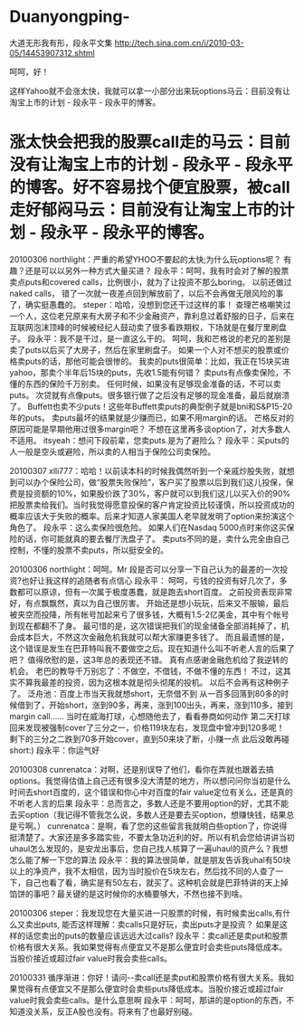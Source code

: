 # Duanyongping-
大道无形我有形，段永平文集
http://tech.sina.com.cn/i/2010-03-05/14453907312.shtml

呵呵，好！

这样Yahoo就不会涨太快，我就可以拿一小部分出来玩options马云：目前没有让淘宝上市的计划 - 段永平 - 段永平的博客。

涨太快会把我的股票call走的马云：目前没有让淘宝上市的计划 - 段永平 - 段永平的博客。好不容易找个便宜股票，被call走好郁闷马云：目前没有让淘宝上市的计划 - 段永平 - 段永平的博客。
========
20100306
northlight：严重的希望YHOO不要起的太快;为什么玩options呢？ 有趣？还是可以以另外一种方式大量买进？
段永平：呵呵，我有时会对了解的股票卖点puts和covered calls，比例很小，就为了让投资不那么boring。
以前还做过naked calls， 错了一次就一夜差点回到解放前了，以后不会再做无限风险的事了，确实挺愚蠢的。
steper：哈哈，没想到您还干过这样的事！
查理芒格嘲笑过一个人，这位老兄原来有大房子和不少金融资产，靠利息过着舒服的日子，后来在互联网泡沫顶峰的时候被经纪人鼓动卖了很多看跌期权，下场就是在餐厅里刷盘子。
段永平：我不是干过，是一直这么干的。
呵呵，我和芒格说的老兄的差别是卖了puts以后买了大房子，然后在家里刷盘子。
如果一个人对不想买的股票或价格卖puts的话，那他可能会很惨的。
我卖的puts很简单：比如，我正在15块买进yahoo，那卖个半年后15块的puts，先收1.5能有何错？
卖puts有点像卖保险，不懂的东西的保险千万别卖。
任何时候，如果没有足够现金准备的话，不可以卖puts。
次贷就有点像puts。很多银行做了之后没有足够的现金准备，最后就崩溃了。
Buffett也卖不少puts！这些年Buffett卖puts的典型例子就是bni和S&P15-20年的puts。
卖puts最坏的结果就是少赚而已，如果不用margin的话。
芒格反对的原因可能是早期他用过很多margin吧？
不想在这里再多谈option了，对大多数人不适用。
itsyeah：想问下段前辈，您卖puts.是为了避险么？
段永平：买puts的人一般是空头或避险，所以卖的人相当于保险公司卖保险。

20100307
xlli777：哈哈！以前读本科的时候我偶然听到一个亲戚炒股失败，就想到可以办个保险公司，做“股票失败保险”，客户买了股票以后到我们这儿投保，保费是投资额的10%，如果股价跌了30%，客户就可以到我们这儿以买入价的90%把股票卖给我们。当时我觉得愿意投保的客户肯定投资比较谨慎，所以投资成功的概率应该大于失败的概率。后来才知道人家美国人老早就发明了option来扮演这个角色了。
段永平：这么卖保险很危险。
如果人们在Nasdaq 5000点时来你这买保险的话，你可能就真的要去餐厅洗盘子了。
卖puts不同的是，卖什么完全由自己控制，不懂的股票不卖puts，所以挺安全的。

20100306
northlight：呵呵。Mr 段是否可以分享一下自己认为的最差的一次投资?也好让我这样的追随者有点信心 
段永平：
呵呵，亏钱的投资有好几次了，多数都可以原谅，但有一次属于极度愚蠢，就是跑去short百度。
之前投资表现非常好，有点飘飘然，真以为自己很厉害。
开始还是想小玩玩，后来又不服输，最后被夹空而投降，所有帐号加起来亏了很多钱，大概有1.5-2亿美金，其中有个帐号到现在都翻不了身。
最可惜的是，这次错误把我们的现金储备全部消耗掉了，机会成本巨大，不然这次金融危机我就可以帮大家赚更多钱了。
而且最遗憾的是，这个错误是发生在巴菲特叫我不要做空之后。现在知道什么叫不听老人言的后果了吧？
值得欣慰的是，这3年总的表现还不错。
真有点感谢金融危机给了我逆转的机会。
老巴的教导千万别忘了：不做空，不借钱，不做不懂的东西！
不过，这其实不算我最差的投资，因为这根本就是彻头彻尾的投机。
以后不会再有这种例子了。
泛舟池：百度上市当天我就想short，无奈借不到
从一百多回落到80多的时候借到了，开始short，涨到90多，再来，涨到100出头，再来，涨到110多，接到margin call……
当时在威海打球，心想随他去了，看看券商如何动作
第二天打球回来发现被强制cover了三分之一，价格119块左右，发现盘中曾冲到120多呢！
剩下的三分之二跌到70多开始cover，直到50来块了断，小赚一点
此后没敢再碰short:)
段永平：你运气好

20100308
cunrenatca：对啊，还是别误导了他们，看你在弄就也跟着去搞options。我觉得估值上自己还有很多没大清楚的地方，所以想问问你当初是什么时间去short百度的，这个错误和你心中对百度的fair value定位有关么，还是真的不听老人言的后果
段永平：总而言之，多数人还是不要用option的好，尤其不能去买option（我记得不管我怎么说，多数人还是要去买option，想赚快钱，结果总是亏啊。）
cunrenatca：是啊，看了您的这些留言我就明白些option了，你说得挺清楚了。大家还是多多踏实些，不要太急功近利的好。所以有机会您给讲讲当初uhaul怎么发现的，是安龙出事后，您自己找人核算了一遍uhaul的资产么？我想怎么能了解一下您的算法
段永平：我的算法很简单，就是朋友告诉我uhal有50块以上的净资产，我不太相信，因为当时股价在5块左右，然后找不同的人查了一下，自己也看了看，确实是有50左右，就买了。这种机会就是巴菲特讲的天上掉馅饼的事吧？最关键的是这时候你的水桶要够大，不然也接不到啥。

20100306
steper：我发现您在大量买进一只股票的时候，有时候卖出calls,有什么又卖出puts,
能否这样理解：卖calls只是好玩，卖出puts才是投资？
如果是这样的话您卖出的puts的数量应该远远大过calls?
段永平：卖call还是卖put和股票价格有很大关系。我如果觉得有点便宜又不是那么便宜时会卖些puts降低成本。当股价接近或超过fair value时我会卖些calls。

20100331
循序渐进：你好！请问--卖call还是卖put和股票价格有很大关系。我如果觉得有点便宜又不是那么便宜时会卖些puts降低成本。当股价接近或超过fair value时我会卖些calls。是什么意思啊
段永平：呵呵，那讲的是option的东西，不知道没关系，反正A股也没有。将来有了也最好别碰。
